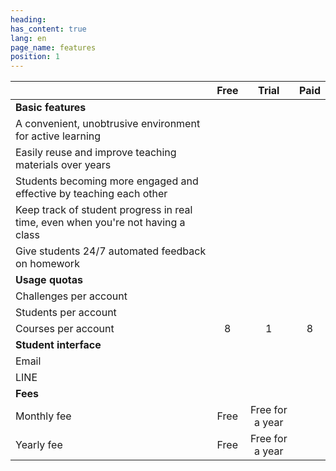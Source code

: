 ```yaml
---
heading:
has_content: true
lang: en
page_name: features
position: 1
---
```

|   | Free | Trial | Paid |
|---|:-:|:-:|:-:|
| **Basic features**  |   |   |   |
| A convenient, unobtrusive environment for active learning | <i class="fas fa-check"></i> | <i class="fas fa-check"></i> | <i class="fas fa-check"></i> |
| Easily reuse and improve teaching materials over years | <i class="fas fa-check"></i> | <i class="fas fa-check"></i> | <i class="fas fa-check"></i> |
| Students becoming more engaged and effective by teaching each other | <i class="fas fa-check"></i> | <i class="fas fa-check"></i> | <i class="fas fa-check"></i> |
| Keep track of student progress in real time, even when you're not having a class | <i class="fas fa-check"></i> | <i class="fas fa-check"></i> | <i class="fas fa-check"></i> |
| Give students 24/7 automated feedback on homework | <i class="fas fa-check"></i> | <i class="fas fa-check"></i> | <i class="fas fa-check"></i> |
| **Usage quotas** |   |   |   |
| Challenges per account | <i class="fas fa-infinity"></i> | <i class="fas fa-infinity"></i> | <i class="fas fa-infinity"></i> |
| Students per account | <i class="fas fa-infinity"></i> | <i class="fas fa-infinity"></i> | <i class="fas fa-infinity"></i> |
| Courses per account | 8 | 1 | 8 |
| **Student interface** |   |   |   |
| Email | <i class="fas fa-check"></i> | <i class="fas fa-check"></i> | <i class="fas fa-check"></i> |
| LINE | <i class="fas fa-times"></i> | <i class="fas fa-check"></i> | <i class="fas fa-check"></i> |
| **Fees**  |   |   |   |
| Monthly fee | Free | Free for a year | <i class="fas fa-money-bill-wave"></i> |
| Yearly fee | Free | Free for a year | <i class="fas fa-money-bill-wave"></i> |
